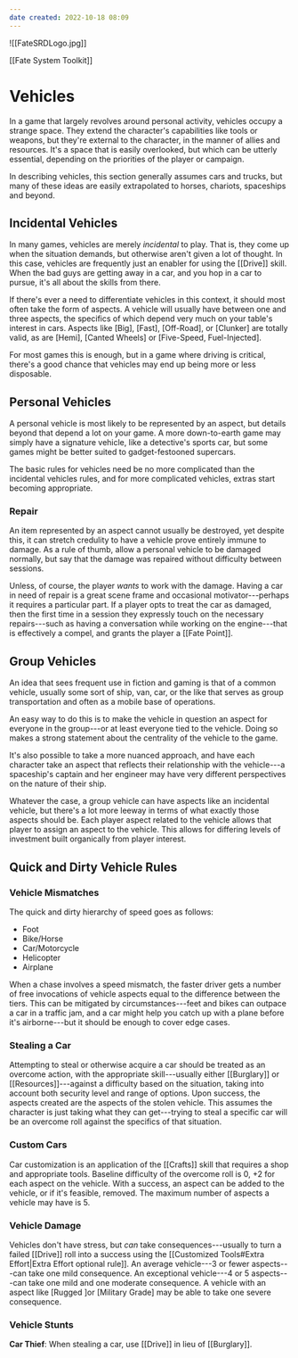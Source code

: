 ```yaml
---
date created: 2022-10-18 08:09
---
```


![[FateSRDLogo.jpg]]

[[Fate System Toolkit]]

# Vehicles

In a game that largely revolves around personal activity, vehicles occupy a strange space. They extend the character's capabilities like tools or weapons, but they're external to the character, in the manner of allies and resources. It's a space that is easily overlooked, but which can be utterly essential, depending on the priorities of the player or campaign.

In describing vehicles, this section generally assumes cars and trucks, but many of these ideas are easily extrapolated to horses, chariots, spaceships and beyond.

## Incidental Vehicles

In many games, vehicles are merely _incidental_ to play. That is, they come up when the situation demands, but otherwise aren't given a lot of thought. In this case, vehicles are frequently just an enabler for using the [[Drive]] skill. When the bad guys are getting away in a car, and you hop in a car to pursue, it's all about the skills from there.

If there's ever a need to differentiate vehicles in this context, it should most often take the form of aspects. A vehicle will usually have between one and three aspects, the specifics of which depend very much on your table's interest in cars. Aspects like [Big], [Fast], [Off-Road], or [Clunker] are totally valid, as are [Hemi], [Canted Wheels] or [Five-Speed, Fuel-Injected].

For most games this is enough, but in a game where driving is critical, there's a good chance that vehicles may end up being more or less disposable.

## Personal Vehicles

A personal vehicle is most likely to be represented by an aspect, but details beyond that depend a lot on your game. A more down-to-earth game may simply have a signature vehicle, like a detective's sports car, but some games might be better suited to gadget-festooned supercars.

The basic rules for vehicles need be no more complicated than the incidental vehicles rules, and for more complicated vehicles, extras start becoming appropriate.

### Repair

An item represented by an aspect cannot usually be destroyed, yet despite this, it can stretch credulity to have a vehicle prove entirely immune to damage. As a rule of thumb, allow a personal vehicle to be damaged normally, but say that the damage was repaired without difficulty between sessions.

Unless, of course, the player _wants_ to work with the damage. Having a car in need of repair is a great scene frame and occasional motivator---perhaps it requires a particular part. If a player opts to treat the car as damaged, then the first time in a session they expressly touch on the necessary repairs---such as having a conversation while working on the engine---that is effectively a compel, and grants the player a [[Fate Point]].

## Group Vehicles

An idea that sees frequent use in fiction and gaming is that of a common vehicle, usually some sort of ship, van, car, or the like that serves as group transportation and often as a mobile base of operations.

An easy way to do this is to make the vehicle in question an aspect for everyone in the group---or at least everyone tied to the vehicle. Doing so makes a strong statement about the centrality of the vehicle to the game.

It's also possible to take a more nuanced approach, and have each character take an aspect that reflects their relationship with the vehicle---a spaceship's captain and her engineer may have very different perspectives on the nature of their ship.

Whatever the case, a group vehicle can have aspects like an incidental vehicle, but there's a lot more leeway in terms of what exactly those aspects should be. Each player aspect related to the vehicle allows that player to assign an aspect to the vehicle. This allows for differing levels of investment built organically from player interest.

## Quick and Dirty Vehicle Rules

### Vehicle Mismatches

The quick and dirty hierarchy of speed goes as follows:

- Foot
- Bike/Horse
- Car/Motorcycle
- Helicopter
- Airplane

When a chase involves a speed mismatch, the faster driver gets a number of free invocations of vehicle aspects equal to the difference between the tiers. This can be mitigated by circumstances---feet and bikes can outpace a car in a traffic jam, and a car might help you catch up with a plane before it's airborne---but it should be enough to cover edge cases.

### Stealing a Car

Attempting to steal or otherwise acquire a car should be treated as an overcome action, with the appropriate skill---usually either [[Burglary]] or [[Resources]]---against a difficulty based on the situation, taking into account both security level and range of options. Upon success, the aspects created are the aspects of the stolen vehicle. This assumes the character is just taking what they can get---trying to steal a specific car will be an overcome roll against the specifics of that situation.

### Custom Cars

Car customization is an application of the [[Crafts]] skill that requires a shop and appropriate tools. Baseline difficulty of the overcome roll is 0, +2 for each aspect on the vehicle. With a success, an aspect can be added to the vehicle, or if it's feasible, removed. The maximum number of aspects a vehicle may have is 5.

### Vehicle Damage

Vehicles don't have stress, but _can_ take consequences---usually to turn a failed [[Drive]] roll into a success using the [[Customized Tools#Extra Effort|Extra Effort optional rule]].  An average vehicle---3 or fewer aspects---can take one mild consequence. An exceptional vehicle---4 or 5 aspects---can take one mild and one moderate consequence. A vehicle with an aspect like [Rugged ]or [Military Grade] may be able to take one severe consequence.

### Vehicle Stunts

**Car Thief**: When stealing a car, use [[Drive]] in lieu of [[Burglary]].

